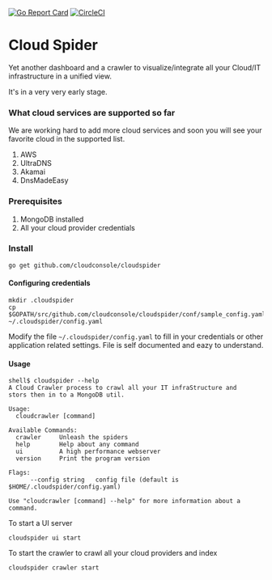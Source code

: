 [![Go Report Card](https://goreportcard.com/badge/github.com/cloudconsole/cloudspider)](https://goreportcard.com/report/github.com/cloudconsole/cloudspider) [![CircleCI](https://circleci.com/gh/cloudconsole/cloudspider/tree/master.svg?style=svg)](https://circleci.com/gh/cloudconsole/cloudspider/tree/master)

# Cloud Spider
Yet another dashboard and a crawler to visualize/integrate all your Cloud/IT infrastructure in a unified view.

It's in a very very early stage.

### What cloud services are supported so far
We are working hard to add more cloud services and soon you will see your favorite cloud in the supported list.

1. AWS
2. UltraDNS
3. Akamai
4. DnsMadeEasy

### Prerequisites
1. MongoDB installed
2. All your cloud provider credentials

### Install

```
go get github.com/cloudconsole/cloudspider
```

#### Configuring credentials
```
mkdir .cloudspider
cp $GOPATH/src/github.com/cloudconsole/cloudspider/conf/sample_config.yaml ~/.cloudspider/config.yaml
```
Modify the file `~/.cloudspider/config.yaml` to fill in your credentials or other application related settings. File is self documented and eazy to understand.

#### Usage
```
shell$ cloudspider --help
A Cloud Crawler process to crawl all your IT infraStructure and
stors then in to a MongoDB util.

Usage:
  cloudcrawler [command]

Available Commands:
  crawler     Unleash the spiders
  help        Help about any command
  ui          A high performance webserver
  version     Print the program version

Flags:
      --config string   config file (default is $HOME/.cloudspider/config.yaml)

Use "cloudcrawler [command] --help" for more information about a command.
```

To start a UI server

```
cloudspider ui start
```

To start the crawler to crawl all your cloud providers and index

```
cloudspider crawler start
```
